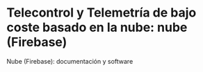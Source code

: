 # Telecontrol y Telemetría de bajo coste basado en la nube: nube (Firebase)

Nube (Firebase): documentación y software